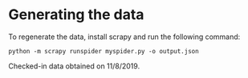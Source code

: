 # Generating the data

To regenerate the data, install scrapy and run the following command:

    python -m scrapy runspider myspider.py -o output.json

Checked-in data obtained on 11/8/2019.